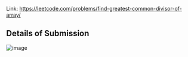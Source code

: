Link: https://leetcode.com/problems/find-greatest-common-divisor-of-array/
## Details of Submission
![image](https://github.com/mgalang229/LeetCode-Find-Greatest-Common-Divisor-of-Array/assets/51401355/fe3afbc5-a44b-474c-9b7b-6aa353e37ca0)
